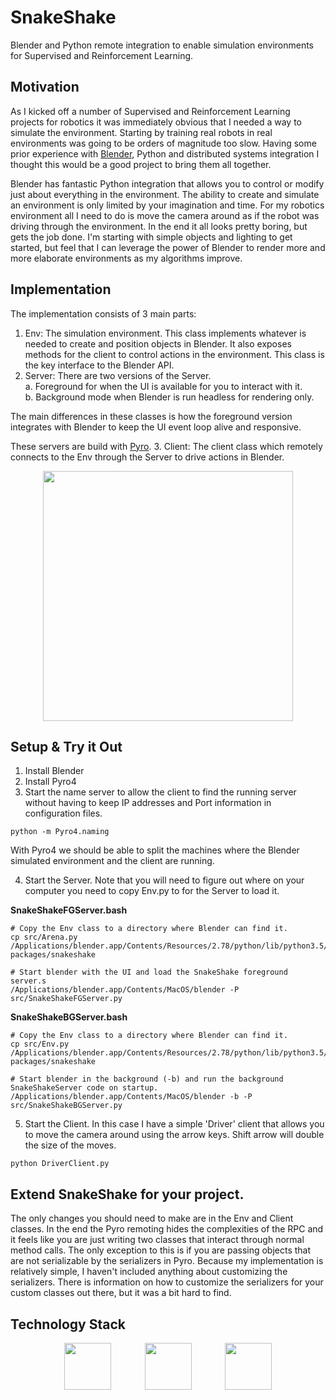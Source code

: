 # SnakeShake
Blender and Python remote integration to enable simulation environments for Supervised and Reinforcement Learning.

## Motivation
As I kicked off a number of Supervised and Reinforcement Learning projects for robotics it was immediately obvious that I needed a way to simulate the environment.  Starting by training real robots in real environments was going to be orders of magnitude too slow.  Having some prior experience with [Blender](https://www.blender.org/), Python and distributed systems integration I thought this would be a good project to bring them all together.

Blender has fantastic Python integration that allows you to control or modify just about everything in the environment.  The ability to create and simulate an environment is only limited by your imagination and time.  For my robotics environment all I need to do is move the camera around as if the robot was driving through the environment.  In the end it all looks pretty boring, but gets the job done.  I'm starting with simple objects and lighting to get started, but feel that I can leverage the power of Blender to render more and more elaborate environments as my algorithms improve.

## Implementation
The implementation consists of 3 main parts:
1. Env: The simulation environment. This class implements whatever is needed to create and position objects in Blender.  It also exposes methods for the client to control actions in the environment.   This class is the key interface to the Blender API.  
2. Server: There are two versions of the Server.  
    a. Foreground for when the UI is available for you to interact with it.  
    b. Background mode when Blender is run headless for rendering only.

  The main differences in these classes is how the foreground version integrates with Blender to keep the UI event loop alive and responsive.  

  These servers are build with [Pyro](https://pythonhosted.org/Pyro4/).
3. Client: The client class which remotely connects to the Env through the Server to drive actions in Blender.
<p align="center">
<img height="400" src="https://user-images.githubusercontent.com/28061825/29490471-b95908fe-84fa-11e7-89b1-2d0986dc42bb.jpg">
</p>

## Setup & Try it Out
1. Install Blender
2. Install Pyro4
3. Start the name server to allow the client to find the running server without having to keep IP addresses and Port information in configuration files.

  ```
  python -m Pyro4.naming
  ```

  With Pyro4 we should be able to split the machines where the Blender simulated environment and the client are running.

4. Start the Server.  Note that you will need to figure out where on your computer you need to copy Env.py to for the Server to load it.

  **SnakeShakeFGServer.bash**

  ```  
  # Copy the Env class to a directory where Blender can find it.
  cp src/Arena.py /Applications/blender.app/Contents/Resources/2.78/python/lib/python3.5/site-packages/snakeshake

  # Start blender with the UI and load the SnakeShake foreground server.s
  /Applications/blender.app/Contents/MacOS/blender -P src/SnakeShakeFGServer.py
  ```

  **SnakeShakeBGServer.bash**

  ```
  # Copy the Env class to a directory where Blender can find it.
  cp src/Env.py /Applications/blender.app/Contents/Resources/2.78/python/lib/python3.5/site-packages/snakeshake

  # Start blender in the background (-b) and run the background SnakeShakeServer code on startup.
  /Applications/blender.app/Contents/MacOS/blender -b -P src/SnakeShakeBGServer.py
  ```

5. Start the Client.  In this case I have a simple 'Driver' client that allows you to move the camera around using the arrow keys.  Shift arrow will double the size of the moves.

  ```
  python DriverClient.py
  ```

## Extend SnakeShake for your project.
The only changes you should need to make are in the Env and Client classes.  In the end the Pyro remoting hides the complexities of the RPC and it feels like you are just writing two classes that interact through normal method calls.  The only exception to this is if you are passing objects that are not serializable by the serializers in Pyro.  Because my implementation is relatively simple, I haven't included anything about customizing the serializers.  There is information on how to customize the serializers for your custom classes out there, but it was a bit hard to find.

## Technology Stack
<p align="center">
  <img height="75" hspace="25" src="https://user-images.githubusercontent.com/28061825/29490208-27bb242a-84f2-11e7-98bd-83818d251dc7.png">
  <img height="75" hspace="25" src="https://user-images.githubusercontent.com/28061825/29490207-27baf5d6-84f2-11e7-8ac4-7eb758aa12b8.png">
  <img height="75" hspace="25" src="https://user-images.githubusercontent.com/28061825/29490209-27bd4976-84f2-11e7-9d19-86b46f8e8c10.png">
</p>
